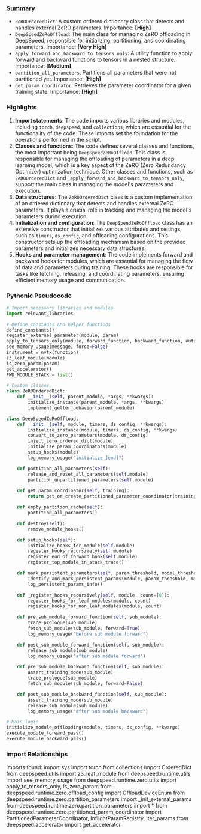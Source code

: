 

### Summary



* `ZeROOrderedDict`: A custom ordered dictionary class that detects and handles external ZeRO parameters. Importance: **[High]**
* `DeepSpeedZeRoOffload`: The main class for managing ZeRO offloading in DeepSpeed, responsible for initializing, partitioning, and coordinating parameters. Importance: **[Very High]**
* `apply_forward_and_backward_to_tensors_only`: A utility function to apply forward and backward functions to tensors in a nested structure. Importance: **[Medium]**
* `partition_all_parameters`: Partitions all parameters that were not partitioned yet. Importance: **[High]**
* `get_param_coordinator`: Retrieves the parameter coordinator for a given training state. Importance: **[High]**

### Highlights



1. **Import statements**: The code imports various libraries and modules, including `torch`, `deepspeed`, and `collections`, which are essential for the functionality of the code. These imports set the foundation for the operations performed in the script.
2. **Classes and functions**: The code defines several classes and functions, the most important being `DeepSpeedZeRoOffload`. This class is responsible for managing the offloading of parameters in a deep learning model, which is a key aspect of the ZeRO (Zero Redundancy Optimizer) optimization technique. Other classes and functions, such as `ZeROOrderedDict` and `_apply_forward_and_backward_to_tensors_only`, support the main class in managing the model's parameters and execution.
3. **Data structures**: The `ZeROOrderedDict` class is a custom implementation of an ordered dictionary that detects and handles external ZeRO parameters. It plays a crucial role in tracking and managing the model's parameters during execution.
4. **Initialization and configuration**: The `DeepSpeedZeRoOffload` class has an extensive constructor that initializes various attributes and settings, such as `timers`, `ds_config`, and offloading configurations. This constructor sets up the offloading mechanism based on the provided parameters and initializes necessary data structures.
5. **Hooks and parameter management**: The code implements forward and backward hooks for modules, which are essential for managing the flow of data and parameters during training. These hooks are responsible for tasks like fetching, releasing, and coordinating parameters, ensuring efficient memory usage and communication.

### Pythonic Pseudocode

```python
# Import necessary libraries and modules
import relevant_libraries

# Define constants and helper functions
define_constants()
register_external_parameter(module, param)
apply_to_tensors_only(module, forward_function, backward_function, outputs)
see_memory_usage(message, force=False)
instrument_w_nvtx(function)
z3_leaf_module(module)
is_zero_param(param)
get_accelerator()
FWD_MODULE_STACK = list()

# Custom classes
class ZeROOrderedDict:
    def __init__(self, parent_module, *args, **kwargs):
        initialize_instance(parent_module, *args, **kwargs)
        implement_getter_behavior(parent_module)

class DeepSpeedZeRoOffload:
    def __init__(self, module, timers, ds_config, **kwargs):
        initialize_instance(module, timers, ds_config, **kwargs)
        convert_to_zero_parameters(module, ds_config)
        inject_zero_ordered_dict(module)
        initialize_param_coordinators(module)
        setup_hooks(module)
        log_memory_usage("initialize [end]")

    def partition_all_parameters(self):
        release_and_reset_all_parameters(self.module)
        partition_unpartitioned_parameters(self.module)

    def get_param_coordinator(self, training):
        return get_or_create_partitioned_parameter_coordinator(training, self.module)

    def empty_partition_cache(self):
        partition_all_parameters()

    def destroy(self):
        remove_module_hooks()

    def setup_hooks(self):
        initialize_hooks_for_module(self.module)
        register_hooks_recursively(self.module)
        register_end_of_forward_hook(self.module)
        register_top_module_in_stack_trace()

    def mark_persistent_parameters(self, param_threshold, model_threshold):
        identify_and_mark_persistent_params(module, param_threshold, model_threshold)
        log_persistent_params_info()

    def _register_hooks_recursively(self, module, count=[0]):
        register_hooks_for_leaf_modules(module, count)
        register_hooks_for_non_leaf_modules(module, count)

    def pre_sub_module_forward_function(self, sub_module):
        trace_prologue(sub_module)
        fetch_sub_module(sub_module, forward=True)
        log_memory_usage("before sub module forward")

    def post_sub_module_forward_function(self, sub_module):
        release_sub_module(sub_module)
        log_memory_usage("after sub module forward")

    def pre_sub_module_backward_function(self, sub_module):
        assert_training_mode(sub_module)
        trace_prologue(sub_module)
        fetch_sub_module(sub_module, forward=False)

    def post_sub_module_backward_function(self, sub_module):
        assert_training_mode(sub_module)
        release_sub_module(sub_module)
        log_memory_usage("after sub module backward")

# Main logic
initialize_module_offloading(module, timers, ds_config, **kwargs)
execute_module_forward_pass()
execute_module_backward_pass()
```


### import Relationships

Imports found:
import sys
import torch
from collections import OrderedDict
from deepspeed.utils import z3_leaf_module
from deepspeed.runtime.utils import see_memory_usage
from deepspeed.runtime.zero.utils import apply_to_tensors_only, is_zero_param
from deepspeed.runtime.zero.offload_config import OffloadDeviceEnum
from deepspeed.runtime.zero.partition_parameters import _init_external_params
from deepspeed.runtime.zero.partition_parameters import *
from deepspeed.runtime.zero.partitioned_param_coordinator import PartitionedParameterCoordinator, InflightParamRegistry, iter_params
from deepspeed.accelerator import get_accelerator